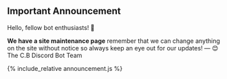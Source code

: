 ---
---

<h2>Important Announcement</h2>
<h>Hello, fellow bot enthusiasts! 🤖</h>
<p>
<b>We have a site maintenance page</b>
remember that we can change anything on the site without notice so always keep an eye out for our updates!
— 😊The C.B Discord Bot Team</p>
<script>
    var endDateString = "2024-06-2"; // Set your end date
</script>
{% include_relative announcement.js %}